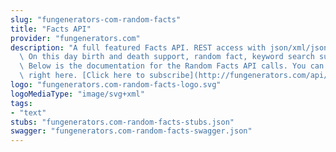 ```yaml
---
slug: "fungenerators-com-random-facts"
title: "Facts API"
provider: "fungenerators.com"
description: "A full featured Facts API. REST access with json/xml/jsonp result support.\
  \ On this day birth and death support, random fact, keyword search support etc.\
  \ Below is the documentation for the Random Facts API calls. You can try them out\
  \ right here. [Click here to subscribe](http://fungenerators.com/api/facts/)\n"
logo: "fungenerators.com-random-facts-logo.svg"
logoMediaType: "image/svg+xml"
tags:
- "text"
stubs: "fungenerators.com-random-facts-stubs.json"
swagger: "fungenerators.com-random-facts-swagger.json"
---
```

